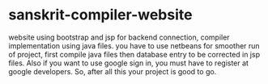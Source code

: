 # sanskrit-compiler-website
website using bootstrap and jsp for backend connection, compiler implementation using java files. you have to use netbeans for smoother run of project, first compile java files then database entry to be corrected in jsp files. Also if you want to use google sign in, you must have to register at google developers. So, after all this your project is good to go.     

